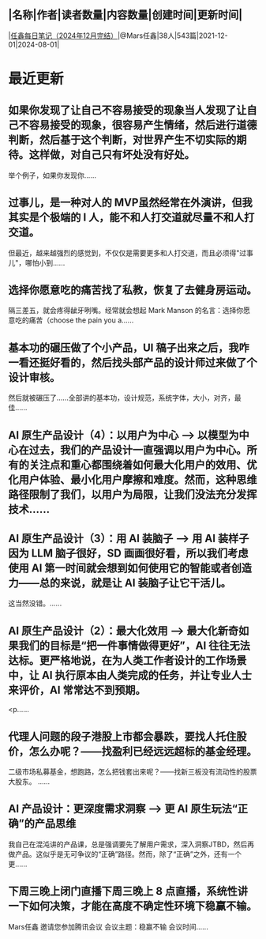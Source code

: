 |名称|作者|读者数量|内容数量|创建时间|更新时间|
---
|[任鑫每日笔记（2024年12月完结）](https://xiaobot.net/p/ideas?refer=0b133df9-27dc-423b-8101-639049001c13)|@Mars任鑫|38人|543篇|2021-12-01|2024-08-01|

# 最近更新
## 如果你发现了让自己不容易接受的现象当人发现了让自己不容易接受的现象，很容易产生情绪，然后进行道德判断，然后基于这个判断，对世界产生不切实际的期待。这样做，对自己只有坏处没有好处。

举个例子，如果你发现你......
## 过事儿，是一种对人的 MVP虽然经常在外演讲，但我其实是个极端的 I 人，能不和人打交道就尽量不和人打交道。

但最近，越来越强烈的感觉到，不仅仅是需要更多和人打交道，而且必须得"过事儿"，哪怕小到......
## 选择你愿意吃的痛苦找了私教，恢复了去健身房运动。

隔三差五，就会疼得龇牙咧嘴。经常就会想起 Mark Manson 的名言：选择你愿意吃的痛苦（choose the pain you a......
## 基本功的碾压做了个小产品，UI 稿子出来之后，我咋一看还挺好看的，然后找头部产品的设计师过来做了个设计审核。

然后就被碾压了……全部讲的基本功，设计规范，系统字体，大小，对齐，最佳......
## AI 原生产品设计（4）：以用户为中心 —&gt; 以模型为中心在过去，我们的产品设计一直强调以用户为中心。所有的关注点和重心都围绕着如何最大化用户的效用、优化用户体验、最小化用户摩擦和难度。然而，这种思维路径限制了我们，以用户为局限，让我们没法充分发挥技术......
## AI 原生产品设计（3）：用 AI 装脑子 —&gt; 用 AI 装样子因为 LLM 脑子很好，SD 画画很好看，所以我们考虑使用 AI 第一时间就会想到如何使用它的智能或者创造力——总的来说，就是让 AI 装脑子让它干活儿。

这当然没错。......
## AI 原生产品设计（2）：最大化效用 —&gt; 最大化新奇如果我们的目标是“把一件事情做得更好”，AI 往往无法达标。更严格地说，在为人类工作者设计的工作场景中，让 AI 执行原本由人类完成的任务，并让专业人士来评价，AI 常常达不到预期。
<p......
## 代理人问题的段子港股上市都会暴跌，要找人托住股价，怎么办呢？——找盈利已经远远超标的基金经理。

二级市场私募基金，想跑路，怎么把钱套出来呢？——找新三板没有流动性的股票大股东。
......
## AI 产品设计：更深度需求洞察 —&gt; 更 AI 原生玩法“正确”的产品思维

我自己在混沌讲的产品课，总是强调要先了解用户需求，深入洞察JTBD，然后再做产品。这似乎是无可争议的“正确”路径。然而，除了“正确”之外，还有一个更......
## 下周三晚上闭门直播下周三晚上 8 点直播，系统性讲一下如何决策，才能在高度不确定性环境下稳赢不输。

Mars任鑫 邀请您参加腾讯会议
会议主题：稳赢不输
会议时间......

